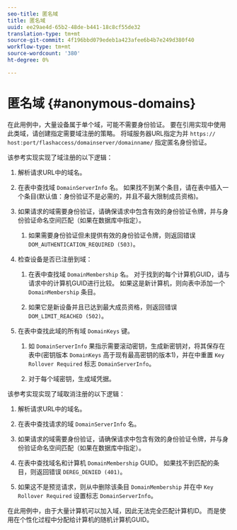 ```yaml
---
seo-title: 匿名域
title: 匿名域
uuid: ee29ae4d-65b2-48de-b441-18c8cf55de32
translation-type: tm+mt
source-git-commit: 4f196bbd079edeb1a423afee6b4b7e249d380f40
workflow-type: tm+mt
source-wordcount: '380'
ht-degree: 0%

---
```



# 匿名域 {#anonymous-domains}

在此用例中，大量设备属于单个域，可能不需要身份验证。 要在引用实现中使用此类域，请创建指定需要域注册的策略。 将域服务器URL指定为并 `https:// host:port/flashaccess/domainserver/domainname/` 指定匿名身份验证。

该参考实现实现了域注册的以下逻辑：

1. 解析请求URL中的域名。
1. 在表中查找域 `DomainServerInfo` 名。 如果找不到某个条目，请在表中插入一个条目(默认值：身份验证不是必需的，并且不最大限制成员资格)。
1. 如果请求的域需要身份验证，请确保请求中包含有效的身份验证令牌，并与身份验证命名空间匹配（如果在数据库中指定）。

   1. 如果需要身份验证但未提供有效的身份验证令牌，则返回错误 `DOM_AUTHENTICATION_REQUIRED (503)`。

1. 检查设备是否已注册到域：

   1. 在表中查找域 `DomainMembership` 名。 对于找到的每个计算机GUID，请与请求中的计算机GUID进行比较。 如果这是新计算机，则向表中添加一个 `DomainMembership` 条目。

   1. 如果它是新设备并且已达到最大成员资格，则返回错误 `DOM_LIMIT_REACHED (502)`。

1. 在表中查找此域的所有域 `DomainKeys` 键。

   1. 如 `DomainServerInfo` 果指示需要滚动密钥，生成新密钥对，将其保存在表中(密钥版本 `DomainKeys` 高于现有最高密钥的版本1)，并在中重置 `Key Rollover Required` 标志 `DomainServerInfo`。

   1. 对于每个域密钥，生成域凭据。

该参考实现实现了域取消注册的以下逻辑：

1. 解析请求URL中的域名。
1. 在表中查找请求的域 `DomainServerInfo` 名。
1. 如果请求的域需要身份验证，请确保请求中包含有效的身份验证令牌，并与身份验证命名空间匹配（如果在数据库中指定）。
1. 在表中查找域名和计算机 `DomainMembership` GUID。 如果找不到匹配的条目，则返回错误 `DEREG_DENIED (401)`。

1. 如果这不是预览请求，则从中删除该条目 `DomainMembership` 并在中 `Key Rollover Required` 设置标志 `DomainServerInfo`。

在此用例中，由于大量计算机可以加入域，因此无法完全匹配计算机ID。 而是使用在个性化过程中分配给计算机的随机计算机GUID。
